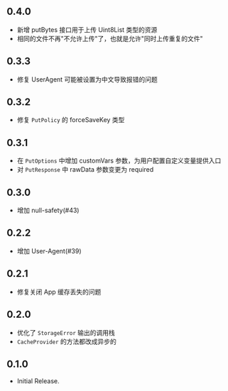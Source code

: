 ## 0.4.0

- 新增 putBytes 接口用于上传 Uint8List 类型的资源
- 相同的文件不再"不允许上传"了，也就是允许"同时上传重复的文件"

## 0.3.3

- 修复 UserAgent 可能被设置为中文导致报错的问题

## 0.3.2

- 修复 `PutPolicy` 的 forceSaveKey 类型

## 0.3.1

- 在 `PutOptions` 中增加 customVars 参数，为用户配置自定义变量提供入口
- 对 `PutResponse` 中 rawData 参数变更为 required

## 0.3.0

- 增加 null-safety(#43)

## 0.2.2

- 增加 User-Agent(#39)

## 0.2.1

- 修复关闭 App 缓存丢失的问题

## 0.2.0

- 优化了 `StorageError` 输出的调用栈
- `CacheProvider` 的方法都改成异步的

## 0.1.0

- Initial Release.
